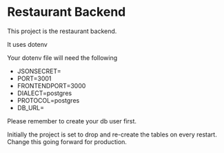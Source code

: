 # Restaurant Backend

This project is the restaurant backend.

It uses dotenv

Your dotenv file will need the following

- JSONSECRET=
- PORT=3001
- FRONTENDPORT=3000
- DIALECT=postgres
- PROTOCOL=postgres
- DB_URL=

Please remember to create your db user first.

Initially the project is set to drop and re-create the tables on every restart. Change this going forward for production.
